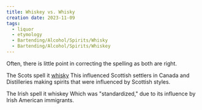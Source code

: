 ```yaml
---
title: Whiskey vs. Whisky
creation date: 2023-11-09
tags:
  - liquor
  - etymology
  - Bartending/Alcohol/Spirits/Whisky
  - Bartending/Alcohol/Spirits/Whiskey
---
```

Often, there is little point in correcting the spelling as both are right.

The Scots spell it [whisky](Whiskey)
This influenced Scottish settlers in Canada and Distilleries making spirits that were influenced by Scottish styles.

The Irish spell it whiskey
Which was "standardized," due to its influence by Irish American immigrants.